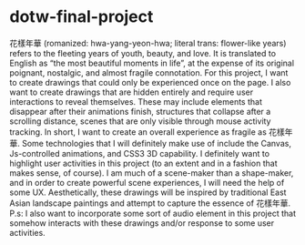 # dotw-final-project
花樣年華 (romanized: hwa-yang-yeon-hwa; literal trans: flower-like years) refers to the fleeting years of youth, beauty, and love. It is translated to English as “the most beautiful moments in life”, at the expense of its original poignant, nostalgic, and almost fragile connotation. For this project, I want to create drawings that could only be experienced once on the page. I also want to create drawings that are hidden entirely and require user interactions to reveal themselves. These may include elements that disappear after their animations finish, structures that collapse after a scrolling distance, scenes that are only visible through mouse activity tracking. In short, I want to create an overall experience as fragile as 花樣年華. 
Some technologies that I will definitely make use of include the Canvas, Js-controlled animations, and CSS3 3D capability. I definitely want to highlight user activities in this project (to an extent and in a fashion that makes sense, of course). I am much of a scene-maker than a shape-maker, and in order to create powerful scene experiences, I will need the help of some UX.
Aesthetically, these drawings will be inspired by traditional East Asian landscape paintings and attempt to capture the essence of 花樣年華. 
P.s: I also want to incorporate some sort of audio element in this project that somehow interacts with these drawings and/or response to some user activities.
